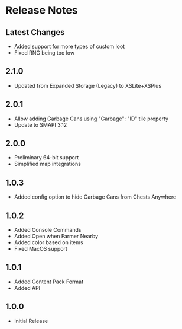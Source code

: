 ﻿# Release Notes

## Latest Changes

- Added support for more types of custom loot
- Fixed RNG being too low

## 2.1.0

- Updated from Expanded Storage (Legacy) to XSLite+XSPlus

## 2.0.1

- Allow adding Garbage Cans using "Garbage": "ID" tile property
- Update to SMAPI 3.12

## 2.0.0

- Preliminary 64-bit support
- Simplified map integrations

## 1.0.3

- Added config option to hide Garbage Cans from Chests Anywhere

## 1.0.2

- Added Console Commands
- Added Open when Farmer Nearby
- Added color based on items
- Fixed MacOS support

## 1.0.1

- Added Content Pack Format
- Added API

## 1.0.0

- Initial Release